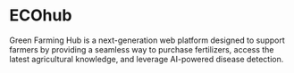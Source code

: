 # ECOhub
Green Farming Hub is a next-generation web platform designed to support farmers by providing a seamless way to purchase fertilizers, access the latest agricultural knowledge, and leverage AI-powered disease detection.   
